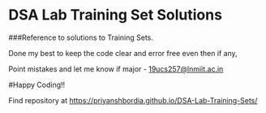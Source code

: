   # DSA Lab Training Set Solutions

###Reference to solutions to Training Sets.

Done my best to keep the code clear and error free even then if any,

Point mistakes and let me know if major - 19ucs257@lnmiit.ac.in

#Happy Coding!!

Find repository at https://priyanshbordia.github.io/DSA-Lab-Training-Sets/
